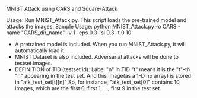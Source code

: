 MNIST Attack using CARS and Square-Attack

Usage: Run MNIST_Attack.py.
This script loads the pre-trained model and attacks the images.
Sample Usage: python MNIST_Attack.py -o CARS -name "CARS_dir_name" -v 1 -eps 0.3 -si 0.3 -t 0 10


- A pretrained model is included. When you run MNIST_Attack.py, it will automatically load it.
- MNIST Dataset is also included. Adversarial attacks will be done to testset images.
- DEFINITION of TID (testset id):
   Label "n" in TID "t" means it is the "t"-th "n" appearing in the test set.
   And this image(as a 1-D np array) is stored in "atk_test_set[t][n]"
   So, for instance, "atk_test_set[0]" contains 10 images,
     which are the first 0, first 1, ..., first 9 in the test set.
     
 
